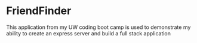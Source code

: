 # FriendFinder
This application from my UW coding boot camp is used to demonstrate my ability to create an express server and build a full stack application
